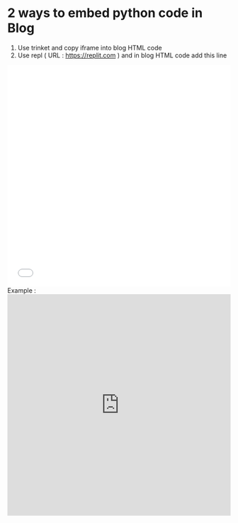 # 2 ways to embed python code in Blog
1) Use trinket and copy iframe into blog HTML code
2) Use repl ( URL : https://replit.com ) and in blog HTML code add this line
<iframe frameborder="0" width="100%" height="500px" src="{YOUR REPL URL}?lite=true"></iframe>
Example : <iframe frameborder="0" width="100%" height="500px" src="https://replit.com/@KarthikeyanMut1/Pickling?lite=true"></iframe>
